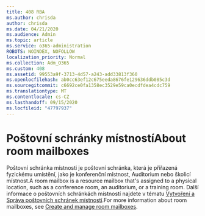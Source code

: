 ```yaml
---
title: 408 RBA
ms.author: chrisda
author: chrisda
ms.date: 04/21/2020
ms.audience: Admin
ms.topic: article
ms.service: o365-administration
ROBOTS: NOINDEX, NOFOLLOW
localization_priority: Normal
ms.collection: Adm_O365
ms.custom: 408
ms.assetid: 99553a9f-3713-4d57-a243-add33813f360
ms.openlocfilehash: ab0cc63ef12c675eeda8676fe129636ddb085c3d
ms.sourcegitcommit: c6692ce0fa1358ec3529e59ca0ecdfdea4cdc759
ms.translationtype: MT
ms.contentlocale: cs-CZ
ms.lasthandoff: 09/15/2020
ms.locfileid: "47797937"
---
```

# <a name="about-room-mailboxes"></a><span data-ttu-id="ce5ce-102">Poštovní schránky místností</span><span class="sxs-lookup"><span data-stu-id="ce5ce-102">About room mailboxes</span></span>

<span data-ttu-id="ce5ce-103">Poštovní schránka místnosti je poštovní schránka, která je přiřazená fyzickému umístění, jako je konferenční místnost, Auditorium nebo školicí místnost.</span><span class="sxs-lookup"><span data-stu-id="ce5ce-103">A room mailbox is a resource mailbox that's assigned to a physical location, such as a conference room, an auditorium, or a training room.</span></span> <span data-ttu-id="ce5ce-104">Další informace o poštovních schránkách místností najdete v tématu [Vytvoření a Správa poštovních schránek místností](https://go.microsoft.com/fwlink/p/?linkid=717533).</span><span class="sxs-lookup"><span data-stu-id="ce5ce-104">For more information about room mailboxes, see [Create and manage room mailboxes](https://go.microsoft.com/fwlink/p/?linkid=717533).</span></span>
